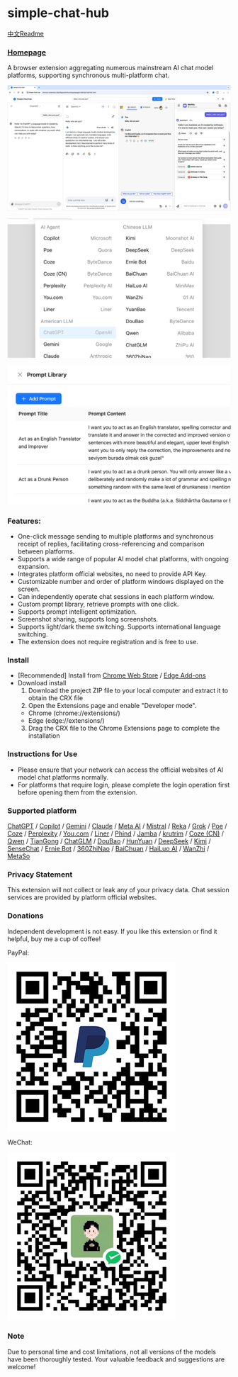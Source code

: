 # simple-chat-hub

[中文Readme](https://github.com/jackyr/simple-chat-hub-extension/blob/main/README_CN.md)

### [Homepage](https://chathub.aipilot.cc/)

A browser extension aggregating numerous mainstream AI chat model platforms, supporting synchronous multi-platform chat. 

[![Simple Chat Hub](https://raw.githubusercontent.com/jackyr/simple-chat-hub-extension/main/screenshots/screenshot_en.jpg)](https://youtu.be/78zAtefoJbw)

![Simple Chat Hub](https://raw.githubusercontent.com/jackyr/simple-chat-hub-extension/main/screenshots/screenshot2_en.png)

![Simple Chat Hub](https://raw.githubusercontent.com/jackyr/simple-chat-hub-extension/main/screenshots/screenshot4_en.png)

### Features:
- One-click message sending to multiple platforms and synchronous receipt of replies, facilitating cross-referencing and comparison between platforms.
- Supports a wide range of popular AI model chat platforms, with ongoing expansion.
- Integrates platform official websites, no need to provide API Key.
- Customizable number and order of platform windows displayed on the screen.
- Can independently operate chat sessions in each platform window.
- Custom prompt library, retrieve prompts with one click.
- Supports prompt intelligent optimization.
- Screenshot sharing, supports long screenshots.
- Supports light/dark theme switching. Supports international language switching.
- The extension does not require registration and is free to use.

### Install
- [Recommended] Install from [Chrome Web Store](https://chromewebstore.google.com/detail/dpfkgaedamhcmkkgeiajeggihmfjhhlj) / [Edge Add-ons](https://microsoftedge.microsoft.com/addons/detail/simple-chat-hub/plaobjkecadfmaglmhdaolohmckjgnom)
- Download install
  1. Download the project ZIP file to your local computer and extract it to obtain the CRX file
  2. Open the Extensions page and enable "Developer mode".
    - Chrome (chrome://extensions/)
    - Edge (edge://extensions/)
  3. Drag the CRX file to the Chrome Extensions page to complete the installation

### Instructions for Use
- Please ensure that your network can access the official websites of AI model chat platforms normally.
- For platforms that require login, please complete the login operation first before opening them from the extension.

### Supported platform
[ChatGPT](https://chatgpt.com/) / [Copilot](https://copilot.microsoft.com/) / [Gemini](https://gemini.google.com/) / [Claude](https://claude.ai/) / [Meta AI](https://www.meta.ai/) / [Mistral](https://chat.mistral.ai/chat) / [Reka](https://chat.reka.ai/chat) / [Grok](https://grok.com/) / [Poe](https://poe.com/) / [Coze](https://www.coze.com/) / [Perplexity](https://www.perplexity.ai/) / [You.com](https://you.com/) / [Liner](https://getliner.com/) / [Phind](https://www.phind.com/) / [Jamba](https://studio.ai21.com/home/chat/single-chat) / [krutrim](https://chat.olakrutrim.com/) / [Coze (CN)](https://www.coze.cn/) / [Qwen](https://tongyi.aliyun.com/qianwen/) / [TianGong](https://www.tiangong.cn/chat/universal/016) / [ChatGLM](https://chatglm.cn/) / [DouBao](https://www.doubao.com/) / [HunYuan](https://hunyuan.tencent.com/bot/) / [DeepSeek](https://chat.deepseek.com/) / [Kimi](https://kimi.moonshot.cn/) / [SenseChat](https://chat.sensetime.com/wb/chat/) / [Ernie Bot](https://yiyan.baidu.com/) / [360ZhiNao](https://chat.360.com/) / [BaiChuan](https://ying.baichuan-ai.com/chat) / [HaiLuo AI](https://hailuoai.com/) / [WanZhi](https://www.wanzhi.com/) / [MetaSo](https://metaso.cn/)

### Privacy Statement
This extension will not collect or leak any of your privacy data. Chat session services are provided by platform official websites.

### Donations
Independent development is not easy. If you like this extension or find it helpful, buy me a cup of coffee!

PayPal:

![PayPal](https://raw.githubusercontent.com/jackyr/simple-chat-hub-extension/main/qrcodes/paypal.png)

WeChat:

![WeChat](https://raw.githubusercontent.com/jackyr/simple-chat-hub-extension/main/qrcodes/wechat.png)

### Note
Due to personal time and cost limitations, not all versions of the models have been thoroughly tested. Your valuable feedback and suggestions are welcome!